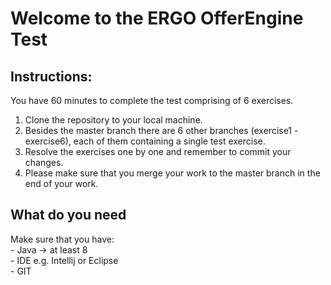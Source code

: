 # Welcome to the ERGO OfferEngine Test

## Instructions:

You have 60 minutes to complete the test comprising of 6 exercises.
<br>
1. Clone the repository to your local machine.
2. Besides the master branch there are 6 other branches (exercise1 - exercise6), each of them containing a single test exercise.
3. Resolve the exercises one by one and remember to commit your changes.
4. Please make sure that you merge your work to the master branch in the end of your work.

## What do you need

Make sure that you have:
<br>	- Java -> at least 8
<br>	- IDE e.g. Intellij or Eclipse
<br>	- GIT
